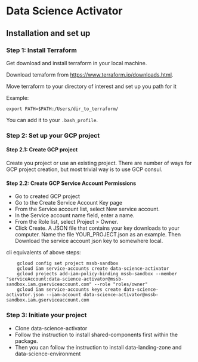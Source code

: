 # Data Science Activator

## Installation and set up
### Step 1: Install Terraform
Get download and install terraform in your local machine.

Download terraform from https://www.terraform.io/downloads.html.

Move terraform to your directory of interest and set up you path for it

Example: 
```shell script
export PATH=$PATH:/Users/dir_to_terraform/
```

You can add it to your ```.bash_profile```.

### Step 2: Set up your GCP project
 
#### Step 2.1: Create GCP project
Create you project or use an existing project. There are number of ways for GCP
 project creation, but most trivial way is to use GCP consul.

#### Step 2.2: Create GCP Service Account Permissions

* Go to created GCP project 
* Go to the Create Service Account Key page
* From the Service account list, select New service account.
* In the Service account name field, enter a name.
* From the Role list, select Project > Owner.
* Click Create. A JSON file that contains your key downloads to your computer. 
Name the file YOUR_PROJECT.json as an example. Then Download the service account 
json key to somewhere local.

cli equivalents of above steps:
```shell script
    gcloud config set project mssb-sandbox
    gcloud iam service-accounts create data-science-activator
    gcloud projects add-iam-policy-binding mssb-sandbox --member "serviceAccount:data-science-activator@mssb-sandbox.iam.gserviceaccount.com" --role "roles/owner"
    gcloud iam service-accounts keys create data-science-activator.json --iam-account data-science-activator@mssb-sandbox.iam.gserviceaccount.com

```
 
### Step 3: Initiate your project
* Clone data-science-activator
* Follow the instruction to install shared-components first within the package.
* Then you can follow the instruction to install data-landing-zone and data-science-environment